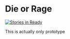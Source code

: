 # Die or Rage

[![Stories in Ready](https://badge.waffle.io/plankp/Die-or-Rage_proto.png?label=ready&title=Ready)](https://waffle.io/plankp/Die-or-Rage_proto)

This is actually only prototype

